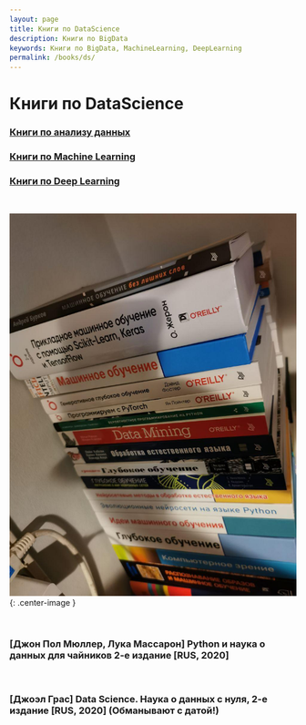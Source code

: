 ```yaml
---
layout: page
title: Книги по DataScience
description: Книги по BigData
keywords: Книги по BigData, MachineLearning, DeepLearning
permalink: /books/ds/
---
```


# Книги по DataScience

### [Книги по анализу данных](/books/ds/da/)

### [Книги по Machine Learning](/books/ds/ml/)

### [Книги по Deep Learning](/books/ds/dl/)

<br/>

![Книги по MachineLearning и DeepLearning](/img/books/ds/ml-dl-books-collection.jpg 'Книги по MachineLearning и DeepLearning'){: .center-image }

<br/>

### [Джон Пол Мюллер, Лука Массарон] Python и наука о данных для чайников 2-е издание [RUS, 2020]

<br/>

### [Джоэл Грас] Data Science. Наука о данных с нуля, 2-е издание [RUS, 2020] (Обманывают с датой!)
